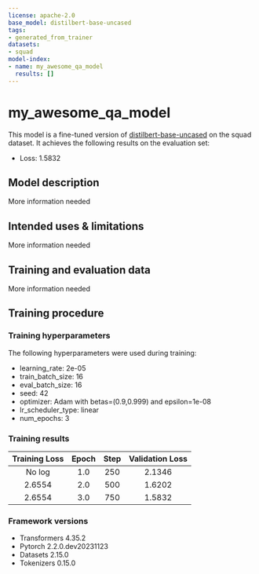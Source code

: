 ```yaml
---
license: apache-2.0
base_model: distilbert-base-uncased
tags:
- generated_from_trainer
datasets:
- squad
model-index:
- name: my_awesome_qa_model
  results: []
---
```


<!-- This model card has been generated automatically according to the information the Trainer had access to. You
should probably proofread and complete it, then remove this comment. -->

# my_awesome_qa_model

This model is a fine-tuned version of [distilbert-base-uncased](https://huggingface.co/distilbert-base-uncased) on the squad dataset.
It achieves the following results on the evaluation set:
- Loss: 1.5832

## Model description

More information needed

## Intended uses & limitations

More information needed

## Training and evaluation data

More information needed

## Training procedure

### Training hyperparameters

The following hyperparameters were used during training:
- learning_rate: 2e-05
- train_batch_size: 16
- eval_batch_size: 16
- seed: 42
- optimizer: Adam with betas=(0.9,0.999) and epsilon=1e-08
- lr_scheduler_type: linear
- num_epochs: 3

### Training results

| Training Loss | Epoch | Step | Validation Loss |
|:-------------:|:-----:|:----:|:---------------:|
| No log        | 1.0   | 250  | 2.1346          |
| 2.6554        | 2.0   | 500  | 1.6202          |
| 2.6554        | 3.0   | 750  | 1.5832          |


### Framework versions

- Transformers 4.35.2
- Pytorch 2.2.0.dev20231123
- Datasets 2.15.0
- Tokenizers 0.15.0
